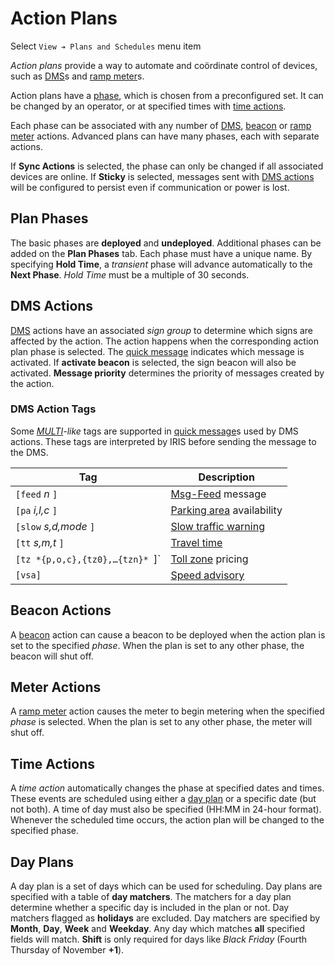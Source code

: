 # Action Plans

Select `View ➔ Plans and Schedules` menu item

*Action plans* provide a way to automate and coördinate control of devices, such
as [DMS]s and [ramp meter]s.

Action plans have a [phase](#plan-phases), which is chosen from a preconfigured
set.  It can be changed by an operator, or at specified times with
[time actions](#time-actions).

Each phase can be associated with any number of [DMS](#dms-actions),
[beacon](#beacon-actions) or [ramp meter](#meter-actions) actions.  Advanced
plans can have many phases, each with separate actions.

If **Sync Actions** is selected, the phase can only be changed if all associated
devices are online.  If **Sticky** is selected, messages sent with
[DMS actions](#dms-actions) will be configured to persist even if communication
or power is lost.

## Plan Phases

The basic phases are **deployed** and **undeployed**.  Additional phases can be
added on the **Plan Phases** tab.  Each phase must have a unique name.
By specifying **Hold Time**, a *transient* phase will advance automatically to
the **Next Phase**.  *Hold Time* must be a multiple of 30 seconds.

## DMS Actions

[DMS] actions have an associated *sign group* to determine which signs are
affected by the action.  The action happens when the corresponding action plan
phase is selected.  The [quick message] indicates which message is activated.
If **activate beacon** is selected, the sign beacon will also be activated.
**Message priority** determines the priority of messages created by the action.

### DMS Action Tags

Some *[MULTI]-like* tags are supported in [quick message]s used by DMS actions.
These tags are interpreted by IRIS before sending the message to the DMS.

Tag                             | Description
--------------------------------|-------------------
`[feed` *n* `]`                 | [Msg-Feed] message
`[pa` *i,l,c* `]`               | [Parking area] availability
`[slow` *s,d,mode* `]`          | [Slow traffic warning]
`[tt` *s,m,t* `]`               | [Travel time]
`[tz *{p,o,c},{tz0},…{tzn}* `]` | [Toll zone] pricing
`[vsa]`                         | [Speed advisory]

## Beacon Actions

A [beacon] action can cause a beacon to be deployed when the action plan is set
to the specified *phase*.  When the plan is set to any other phase, the beacon
will shut off.

## Meter Actions

A [ramp meter] action causes the meter to begin metering when the specified
*phase* is selected.  When the plan is set to any other phase, the meter will
shut off.

## Time Actions

A *time action* automatically changes the phase at specified dates and times.
These events are scheduled using either a [day plan](#day-plans) or a specific
date (but not both).  A time of day must also be specified (HH:MM in 24-hour
format).  Whenever the scheduled time occurs, the action plan will be changed to
the specified phase.

## Day Plans

A day plan is a set of days which can be used for scheduling.  Day plans are
specified with a table of **day matchers**.  The matchers for a day plan
determine whether a specific day is included in the plan or not.  Day matchers
flagged as **holidays** are excluded.  Day matchers are specified by **Month**,
**Day**, **Week** and **Weekday**.  Any day which matches **all** specified
fields will match.  **Shift** is only required for days like *Black Friday*
(Fourth Thursday of November **+1**).


[beacon]: admin_guide.html#beacons
[DMS]: dms.html
[Msg-Feed]: comm_links.html#msg-feed
[MULTI]: dms.html#multi
[Parking area]: parking_areas.html
[quick message]: dms.html#quick-messages
[ramp meter]: ramp_meters.html
[Slow traffic warning]: slow_warning.html
[Toll zone]: tolling.html
[Travel time]: travel_time.html
[Speed advisory]: vsa.html
